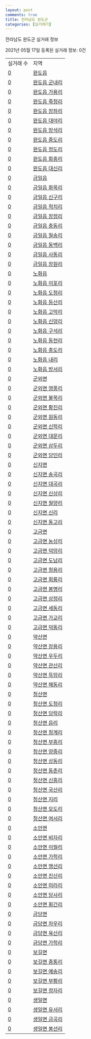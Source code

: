```yaml
---
layout: post
comments: true
title: 전라남도 완도군
categories: [실거래가]
---
```


전라남도 완도군 실거래 정보

2021년 05월 17일 등록된 실거래 정보: 0건


<table>
  <tr>
    <td>실거래 수</td>
    <td>지역</td>
  </tr>

  
  <tr>
    <td><a href="4689025000.html">0</a></td>
    <td><a href="4689025000.html">완도읍</a></td>
  </tr>
    

  <tr>
    <td><a href="4689025021.html">0</a></td>
    <td><a href="4689025021.html">완도읍 군내리</a></td>
  </tr>
    

  <tr>
    <td><a href="4689025022.html">0</a></td>
    <td><a href="4689025022.html">완도읍 가용리</a></td>
  </tr>
    

  <tr>
    <td><a href="4689025023.html">0</a></td>
    <td><a href="4689025023.html">완도읍 죽청리</a></td>
  </tr>
    

  <tr>
    <td><a href="4689025024.html">0</a></td>
    <td><a href="4689025024.html">완도읍 장좌리</a></td>
  </tr>
    

  <tr>
    <td><a href="4689025025.html">0</a></td>
    <td><a href="4689025025.html">완도읍 대야리</a></td>
  </tr>
    

  <tr>
    <td><a href="4689025026.html">0</a></td>
    <td><a href="4689025026.html">완도읍 망석리</a></td>
  </tr>
    

  <tr>
    <td><a href="4689025027.html">0</a></td>
    <td><a href="4689025027.html">완도읍 중도리</a></td>
  </tr>
    

  <tr>
    <td><a href="4689025028.html">0</a></td>
    <td><a href="4689025028.html">완도읍 정도리</a></td>
  </tr>
    

  <tr>
    <td><a href="4689025029.html">0</a></td>
    <td><a href="4689025029.html">완도읍 화흥리</a></td>
  </tr>
    

  <tr>
    <td><a href="4689025030.html">0</a></td>
    <td><a href="4689025030.html">완도읍 대신리</a></td>
  </tr>
    

  <tr>
    <td><a href="4689025300.html">0</a></td>
    <td><a href="4689025300.html">금일읍</a></td>
  </tr>
    

  <tr>
    <td><a href="4689025321.html">0</a></td>
    <td><a href="4689025321.html">금일읍 화목리</a></td>
  </tr>
    

  <tr>
    <td><a href="4689025322.html">0</a></td>
    <td><a href="4689025322.html">금일읍 신구리</a></td>
  </tr>
    

  <tr>
    <td><a href="4689025323.html">0</a></td>
    <td><a href="4689025323.html">금일읍 척치리</a></td>
  </tr>
    

  <tr>
    <td><a href="4689025324.html">0</a></td>
    <td><a href="4689025324.html">금일읍 장정리</a></td>
  </tr>
    

  <tr>
    <td><a href="4689025325.html">0</a></td>
    <td><a href="4689025325.html">금일읍 충동리</a></td>
  </tr>
    

  <tr>
    <td><a href="4689025326.html">0</a></td>
    <td><a href="4689025326.html">금일읍 월송리</a></td>
  </tr>
    

  <tr>
    <td><a href="4689025327.html">0</a></td>
    <td><a href="4689025327.html">금일읍 동백리</a></td>
  </tr>
    

  <tr>
    <td><a href="4689025328.html">0</a></td>
    <td><a href="4689025328.html">금일읍 사동리</a></td>
  </tr>
    

  <tr>
    <td><a href="4689025329.html">0</a></td>
    <td><a href="4689025329.html">금일읍 장원리</a></td>
  </tr>
    

  <tr>
    <td><a href="4689025600.html">0</a></td>
    <td><a href="4689025600.html">노화읍</a></td>
  </tr>
    

  <tr>
    <td><a href="4689025621.html">0</a></td>
    <td><a href="4689025621.html">노화읍 이포리</a></td>
  </tr>
    

  <tr>
    <td><a href="4689025622.html">0</a></td>
    <td><a href="4689025622.html">노화읍 도청리</a></td>
  </tr>
    

  <tr>
    <td><a href="4689025623.html">0</a></td>
    <td><a href="4689025623.html">노화읍 등산리</a></td>
  </tr>
    

  <tr>
    <td><a href="4689025624.html">0</a></td>
    <td><a href="4689025624.html">노화읍 고막리</a></td>
  </tr>
    

  <tr>
    <td><a href="4689025625.html">0</a></td>
    <td><a href="4689025625.html">노화읍 신양리</a></td>
  </tr>
    

  <tr>
    <td><a href="4689025626.html">0</a></td>
    <td><a href="4689025626.html">노화읍 구석리</a></td>
  </tr>
    

  <tr>
    <td><a href="4689025627.html">0</a></td>
    <td><a href="4689025627.html">노화읍 동천리</a></td>
  </tr>
    

  <tr>
    <td><a href="4689025628.html">0</a></td>
    <td><a href="4689025628.html">노화읍 충도리</a></td>
  </tr>
    

  <tr>
    <td><a href="4689025629.html">0</a></td>
    <td><a href="4689025629.html">노화읍 내리</a></td>
  </tr>
    

  <tr>
    <td><a href="4689025630.html">0</a></td>
    <td><a href="4689025630.html">노화읍 방서리</a></td>
  </tr>
    

  <tr>
    <td><a href="4689031000.html">0</a></td>
    <td><a href="4689031000.html">군외면</a></td>
  </tr>
    

  <tr>
    <td><a href="4689031021.html">0</a></td>
    <td><a href="4689031021.html">군외면 영풍리</a></td>
  </tr>
    

  <tr>
    <td><a href="4689031022.html">0</a></td>
    <td><a href="4689031022.html">군외면 불목리</a></td>
  </tr>
    

  <tr>
    <td><a href="4689031023.html">0</a></td>
    <td><a href="4689031023.html">군외면 황진리</a></td>
  </tr>
    

  <tr>
    <td><a href="4689031024.html">0</a></td>
    <td><a href="4689031024.html">군외면 원동리</a></td>
  </tr>
    

  <tr>
    <td><a href="4689031025.html">0</a></td>
    <td><a href="4689031025.html">군외면 신학리</a></td>
  </tr>
    

  <tr>
    <td><a href="4689031026.html">0</a></td>
    <td><a href="4689031026.html">군외면 대문리</a></td>
  </tr>
    

  <tr>
    <td><a href="4689031027.html">0</a></td>
    <td><a href="4689031027.html">군외면 삼두리</a></td>
  </tr>
    

  <tr>
    <td><a href="4689031028.html">0</a></td>
    <td><a href="4689031028.html">군외면 당인리</a></td>
  </tr>
    

  <tr>
    <td><a href="4689032000.html">0</a></td>
    <td><a href="4689032000.html">신지면</a></td>
  </tr>
    

  <tr>
    <td><a href="4689032021.html">0</a></td>
    <td><a href="4689032021.html">신지면 송곡리</a></td>
  </tr>
    

  <tr>
    <td><a href="4689032022.html">0</a></td>
    <td><a href="4689032022.html">신지면 대곡리</a></td>
  </tr>
    

  <tr>
    <td><a href="4689032023.html">0</a></td>
    <td><a href="4689032023.html">신지면 신상리</a></td>
  </tr>
    

  <tr>
    <td><a href="4689032024.html">0</a></td>
    <td><a href="4689032024.html">신지면 월양리</a></td>
  </tr>
    

  <tr>
    <td><a href="4689032025.html">0</a></td>
    <td><a href="4689032025.html">신지면 신리</a></td>
  </tr>
    

  <tr>
    <td><a href="4689032026.html">0</a></td>
    <td><a href="4689032026.html">신지면 동고리</a></td>
  </tr>
    

  <tr>
    <td><a href="4689033000.html">0</a></td>
    <td><a href="4689033000.html">고금면</a></td>
  </tr>
    

  <tr>
    <td><a href="4689033021.html">0</a></td>
    <td><a href="4689033021.html">고금면 농상리</a></td>
  </tr>
    

  <tr>
    <td><a href="4689033022.html">0</a></td>
    <td><a href="4689033022.html">고금면 덕암리</a></td>
  </tr>
    

  <tr>
    <td><a href="4689033023.html">0</a></td>
    <td><a href="4689033023.html">고금면 도남리</a></td>
  </tr>
    

  <tr>
    <td><a href="4689033024.html">0</a></td>
    <td><a href="4689033024.html">고금면 청용리</a></td>
  </tr>
    

  <tr>
    <td><a href="4689033025.html">0</a></td>
    <td><a href="4689033025.html">고금면 회룡리</a></td>
  </tr>
    

  <tr>
    <td><a href="4689033026.html">0</a></td>
    <td><a href="4689033026.html">고금면 봉명리</a></td>
  </tr>
    

  <tr>
    <td><a href="4689033027.html">0</a></td>
    <td><a href="4689033027.html">고금면 상정리</a></td>
  </tr>
    

  <tr>
    <td><a href="4689033028.html">0</a></td>
    <td><a href="4689033028.html">고금면 세동리</a></td>
  </tr>
    

  <tr>
    <td><a href="4689033029.html">0</a></td>
    <td><a href="4689033029.html">고금면 가교리</a></td>
  </tr>
    

  <tr>
    <td><a href="4689033030.html">0</a></td>
    <td><a href="4689033030.html">고금면 덕동리</a></td>
  </tr>
    

  <tr>
    <td><a href="4689034000.html">0</a></td>
    <td><a href="4689034000.html">약산면</a></td>
  </tr>
    

  <tr>
    <td><a href="4689034021.html">0</a></td>
    <td><a href="4689034021.html">약산면 장용리</a></td>
  </tr>
    

  <tr>
    <td><a href="4689034022.html">0</a></td>
    <td><a href="4689034022.html">약산면 우두리</a></td>
  </tr>
    

  <tr>
    <td><a href="4689034023.html">0</a></td>
    <td><a href="4689034023.html">약산면 관산리</a></td>
  </tr>
    

  <tr>
    <td><a href="4689034024.html">0</a></td>
    <td><a href="4689034024.html">약산면 득암리</a></td>
  </tr>
    

  <tr>
    <td><a href="4689034025.html">0</a></td>
    <td><a href="4689034025.html">약산면 해동리</a></td>
  </tr>
    

  <tr>
    <td><a href="4689035000.html">0</a></td>
    <td><a href="4689035000.html">청산면</a></td>
  </tr>
    

  <tr>
    <td><a href="4689035021.html">0</a></td>
    <td><a href="4689035021.html">청산면 도청리</a></td>
  </tr>
    

  <tr>
    <td><a href="4689035022.html">0</a></td>
    <td><a href="4689035022.html">청산면 당락리</a></td>
  </tr>
    

  <tr>
    <td><a href="4689035023.html">0</a></td>
    <td><a href="4689035023.html">청산면 읍리</a></td>
  </tr>
    

  <tr>
    <td><a href="4689035024.html">0</a></td>
    <td><a href="4689035024.html">청산면 청계리</a></td>
  </tr>
    

  <tr>
    <td><a href="4689035025.html">0</a></td>
    <td><a href="4689035025.html">청산면 부흥리</a></td>
  </tr>
    

  <tr>
    <td><a href="4689035026.html">0</a></td>
    <td><a href="4689035026.html">청산면 양중리</a></td>
  </tr>
    

  <tr>
    <td><a href="4689035027.html">0</a></td>
    <td><a href="4689035027.html">청산면 상동리</a></td>
  </tr>
    

  <tr>
    <td><a href="4689035028.html">0</a></td>
    <td><a href="4689035028.html">청산면 동촌리</a></td>
  </tr>
    

  <tr>
    <td><a href="4689035029.html">0</a></td>
    <td><a href="4689035029.html">청산면 신흥리</a></td>
  </tr>
    

  <tr>
    <td><a href="4689035030.html">0</a></td>
    <td><a href="4689035030.html">청산면 국산리</a></td>
  </tr>
    

  <tr>
    <td><a href="4689035031.html">0</a></td>
    <td><a href="4689035031.html">청산면 지리</a></td>
  </tr>
    

  <tr>
    <td><a href="4689035032.html">0</a></td>
    <td><a href="4689035032.html">청산면 모도리</a></td>
  </tr>
    

  <tr>
    <td><a href="4689035033.html">0</a></td>
    <td><a href="4689035033.html">청산면 여서리</a></td>
  </tr>
    

  <tr>
    <td><a href="4689036000.html">0</a></td>
    <td><a href="4689036000.html">소안면</a></td>
  </tr>
    

  <tr>
    <td><a href="4689036021.html">0</a></td>
    <td><a href="4689036021.html">소안면 비자리</a></td>
  </tr>
    

  <tr>
    <td><a href="4689036022.html">0</a></td>
    <td><a href="4689036022.html">소안면 이월리</a></td>
  </tr>
    

  <tr>
    <td><a href="4689036023.html">0</a></td>
    <td><a href="4689036023.html">소안면 가학리</a></td>
  </tr>
    

  <tr>
    <td><a href="4689036024.html">0</a></td>
    <td><a href="4689036024.html">소안면 맹선리</a></td>
  </tr>
    

  <tr>
    <td><a href="4689036025.html">0</a></td>
    <td><a href="4689036025.html">소안면 진산리</a></td>
  </tr>
    

  <tr>
    <td><a href="4689036026.html">0</a></td>
    <td><a href="4689036026.html">소안면 미라리</a></td>
  </tr>
    

  <tr>
    <td><a href="4689036027.html">0</a></td>
    <td><a href="4689036027.html">소안면 당사리</a></td>
  </tr>
    

  <tr>
    <td><a href="4689036028.html">0</a></td>
    <td><a href="4689036028.html">소안면 횡간리</a></td>
  </tr>
    

  <tr>
    <td><a href="4689037000.html">0</a></td>
    <td><a href="4689037000.html">금당면</a></td>
  </tr>
    

  <tr>
    <td><a href="4689037021.html">0</a></td>
    <td><a href="4689037021.html">금당면 차우리</a></td>
  </tr>
    

  <tr>
    <td><a href="4689037022.html">0</a></td>
    <td><a href="4689037022.html">금당면 육산리</a></td>
  </tr>
    

  <tr>
    <td><a href="4689037023.html">0</a></td>
    <td><a href="4689037023.html">금당면 가학리</a></td>
  </tr>
    

  <tr>
    <td><a href="4689038000.html">0</a></td>
    <td><a href="4689038000.html">보길면</a></td>
  </tr>
    

  <tr>
    <td><a href="4689038021.html">0</a></td>
    <td><a href="4689038021.html">보길면 중통리</a></td>
  </tr>
    

  <tr>
    <td><a href="4689038022.html">0</a></td>
    <td><a href="4689038022.html">보길면 예송리</a></td>
  </tr>
    

  <tr>
    <td><a href="4689038023.html">0</a></td>
    <td><a href="4689038023.html">보길면 부황리</a></td>
  </tr>
    

  <tr>
    <td><a href="4689038024.html">0</a></td>
    <td><a href="4689038024.html">보길면 정자리</a></td>
  </tr>
    

  <tr>
    <td><a href="4689039000.html">0</a></td>
    <td><a href="4689039000.html">생일면</a></td>
  </tr>
    

  <tr>
    <td><a href="4689039021.html">0</a></td>
    <td><a href="4689039021.html">생일면 유서리</a></td>
  </tr>
    

  <tr>
    <td><a href="4689039022.html">0</a></td>
    <td><a href="4689039022.html">생일면 금곡리</a></td>
  </tr>
    

  <tr>
    <td><a href="4689039023.html">0</a></td>
    <td><a href="4689039023.html">생일면 봉선리</a></td>
  </tr>
    


</table>
    